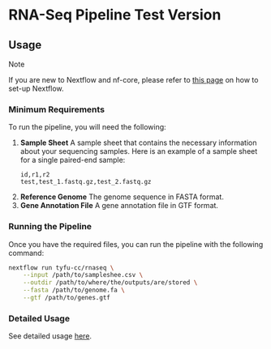# RNA-Seq Pipeline Test Version

## Usage

> [!NOTE]
> If you are new to Nextflow and nf-core, please refer to [this page](https://nf-co.re/docs/usage/installation) on how to set-up Nextflow.

### Minimum Requirements
To run the pipeline, you will need the following:
1. **Sample Sheet**
   A sample sheet that contains the necessary information about your sequencing samples. Here is an example of a sample sheet for a single paired-end sample:
    ```csv
    id,r1,r2
    test,test_1.fastq.gz,test_2.fastq.gz
    ```
2. **Reference Genome**
    The genome sequence in FASTA format.
3. **Gene Annotation File**
    A gene annotation file in GTF format.

### Running the Pipeline
Once you have the required files, you can run the pipeline with the following command:
```bash
nextflow run tyfu-cc/rnaseq \
    --input /path/to/sampleshee.csv \
    --outdir /path/to/where/the/outputs/are/stored \
    --fasta /path/to/genome.fa \
    --gtf /path/to/genes.gtf
```

### Detailed Usage
See detailed usage [here](docs/usage.md).
